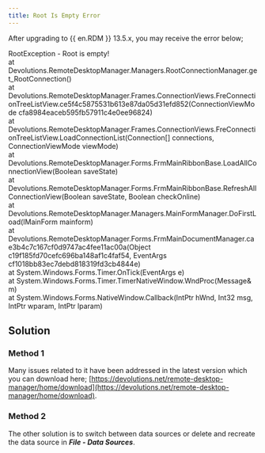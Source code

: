 ```yaml
---
title: Root Is Empty Error
---
```

After upgrading to {{ en.RDM }} 13.5.x, you may receive the error below;  

RootException - Root is empty!  
at Devolutions.RemoteDesktopManager.Managers.RootConnectionManager.get_RootConnection()  
at Devolutions.RemoteDesktopManager.Frames.ConnectionViews.FreConnectionTreeListView.ce5f4c5875531b613e87da05d31efd852(ConnectionViewMode cfa8984eaceb595fb57911c4e0ee96824)  
at Devolutions.RemoteDesktopManager.Frames.ConnectionViews.FreConnectionTreeListView.LoadConnectionList(Connection[] connections, ConnectionViewMode viewMode)  
at Devolutions.RemoteDesktopManager.Forms.FrmMainRibbonBase.LoadAllConnectionView(Boolean saveState)  
at Devolutions.RemoteDesktopManager.Forms.FrmMainRibbonBase.RefreshAllConnectionView(Boolean saveState, Boolean checkOnline)  
at Devolutions.RemoteDesktopManager.Managers.MainFormManager.DoFirstLoad(IMainForm mainform)  
at Devolutions.RemoteDesktopManager.Forms.FrmMainDocumentManager.cae3b4c7c167cf0d9747ac4fee11ac00a(Object c19f185fd70cefc696ba148af1c4faf54, EventArgs cf1018bb83ec7debd818319fd3cb4844e)  
at System.Windows.Forms.Timer.OnTick(EventArgs e)  
at System.Windows.Forms.Timer.TimerNativeWindow.WndProc(Message& m)  
at System.Windows.Forms.NativeWindow.Callback(IntPtr hWnd, Int32 msg, IntPtr wparam, IntPtr lparam)  
## Solution
### Method 1
Many issues related to it have been addressed in the latest version which you can download here; [https://devolutions.net/remote-desktop-manager/home/download](https://devolutions.net/remote-desktop-manager/home/download).
### Method 2
The other solution is to switch between data sources or delete and recreate the data source in ***File - Data Sources***.
